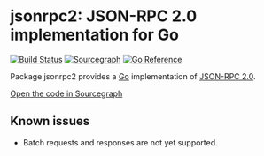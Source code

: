 # jsonrpc2: JSON-RPC 2.0 implementation for Go

[![Build Status](https://travis-ci.org/sourcegraph/jsonrpc2.svg)](https://travis-ci.org/sourcegraph/jsonrpc2) 
[![Sourcegraph](https://sourcegraph.com/github.com/sourcegraph/jsonrpc2/-/badge.svg)](https://sourcegraph.com/github.com/sourcegraph/jsonrpc2?badge) 
[![Go Reference](https://pkg.go.dev/badge/github.com/sourcegraph/jsonrpc2.svg)](https://pkg.go.dev/github.com/sourcegraph/jsonrpc2@master)

Package jsonrpc2 provides a [Go](https://golang.org) implementation of [JSON-RPC 2.0](http://www.jsonrpc.org/specification).

[Open the code in Sourcegraph](https://sourcegraph.com/github.com/sourcegraph/jsonrpc2)

## Known issues

* Batch requests and responses are not yet supported.
